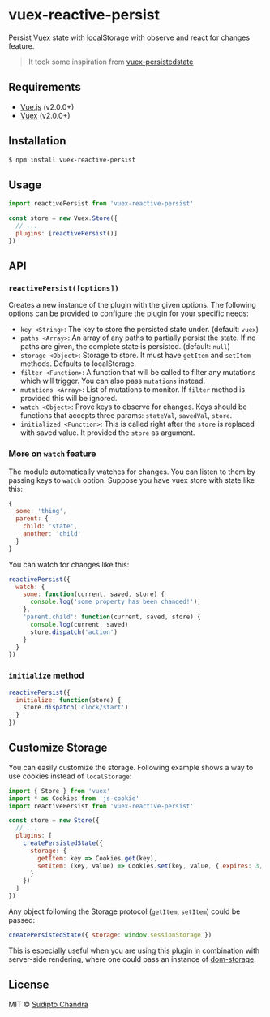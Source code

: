 # vuex-reactive-persist

Persist [Vuex](http://vuex.vuejs.org/) state with [localStorage](https://developer.mozilla.org/nl/docs/Web/API/Window/localStorage) with observe and react for changes feature.

> It took some inspiration from [vuex-persistedstate](https://github.com/robinvdvleuten/vuex-persistedstate)

## Requirements

- [Vue.js](https://vuejs.org) (v2.0.0+)
- [Vuex](http://vuex.vuejs.org) (v2.0.0+)

## Installation

```bash
$ npm install vuex-reactive-persist
```

## Usage

<!-- [![Edit vuex-persistedstate](https://codesandbox.io/static/img/play-codesandbox.svg)](https://codesandbox.io/s/80k4m2598?autoresize=1) -->

```js
import reactivePersist from 'vuex-reactive-persist'

const store = new Vuex.Store({
  // ...
  plugins: [reactivePersist()]
})
```

## API

### `reactivePersist([options])`

Creates a new instance of the plugin with the given options. The following options
can be provided to configure the plugin for your specific needs:

- `key <String>`: The key to store the persisted state under. (default: `vuex`)
- `paths <Array>`: An array of any paths to partially persist the state. If no paths are given, the complete state is persisted. (default: `null`)
- `storage <Object>`: Storage to store. It must have `getItem` and `setItem` methods. Defaults to localStorage.
- `filter <Function>`: A function that will be called to filter any mutations which will trigger. You can also pass `mutations` instead.
- `mutations <Array>`: List of mutations to monitor. If `filter` method is provided this will be ignored.
- `watch <Object>`: Prove keys to observe for changes. Keys should be functions that accepts three params: `stateVal`, `savedVal`, `store`.
- `initialized <Function>`: This is called right after the `store` is replaced with saved value. It provided the `store` as argument.

### More on `watch` feature

The module automatically watches for changes. You can listen to them by passing keys to `watch` option. Suppose you have vuex store with state like this:

```js
{
  some: 'thing',
  parent: {
    child: 'state',
    another: 'child'
  }
}
```

You can watch for changes like this:

```js
reactivePersist({
  watch: {
    some: function(current, saved, store) {
      console.log('some property has been changed!');
    },
    'parent.child': function(current, saved, store) {
      console.log(current, saved)
      store.dispatch('action')
    }
  }
})
```

### `initialize` method


```js
reactivePersist({
  initialize: function(store) {
    store.dispatch('clock/start')
  }
})
```

## Customize Storage

You can easily customize the storage. Following example shows a way to use cookies instead of `localStorage`:

<!-- [![Edit vuex-persistedstate with js-cookie](https://codesandbox.io/static/img/play-codesandbox.svg)](https://codesandbox.io/s/xl356qvvkz?autoresize=1) -->

```js
import { Store } from 'vuex'
import * as Cookies from 'js-cookie'
import reactivePersist from 'vuex-reactive-persist'

const store = new Store({
  // ...
  plugins: [
    createPersistedState({
      storage: {
        getItem: key => Cookies.get(key),
        setItem: (key, value) => Cookies.set(key, value, { expires: 3, secure: true })
      }
    })
  ]
})
```

Any object following the Storage protocol (`getItem`, `setItem`) could be passed:

```js
createPersistedState({ storage: window.sessionStorage })
```

This is especially useful when you are using this plugin in combination with server-side rendering, where one could pass an instance of [dom-storage](https://www.npmjs.com/package/dom-storage).

## License

MIT © [Sudipto Chandra](https://github.com/dipu-bd)
